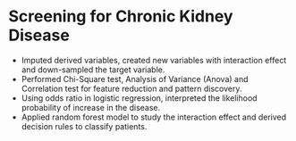 # Screening for Chronic Kidney Disease
- Imputed derived variables, created new variables with interaction effect and down-sampled the target variable. 
- Performed Chi-Square test, Analysis of Variance (Anova) and Correlation test for feature reduction and pattern discovery.
- Using odds ratio in logistic regression, interpreted the likelihood probability of increase in the disease.
- Applied random forest model to study the interaction effect and derived decision rules to classify patients. 
